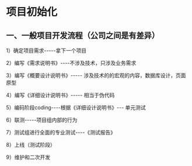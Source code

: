 # 项目初始化

## 一、一般项目开发流程（公司之间是有差异）

1）确定项目需求-----拿下一个项目

2）编写《需求说明书》----不涉及技术，只涉及业务需求

3）编写《概要设计说明书》----- 涉及技术的的宏观的内容，数据库设计，页面原型

4）编写《详细设计说明书》----- 相当于伪代码

5）编码阶段coding----根据《详细设计说明书》--- 单元测试

6）联测-----项目组内部的行为

7）测试组进行全面的专业测试----《测试报告》

8）上线（测试阶段）

9）维护和二次开发



